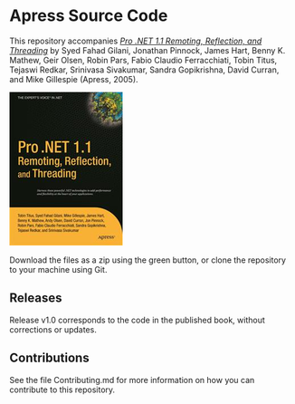 # Apress Source Code

This repository accompanies [*Pro .NET 1.1 Remoting, Reflection, and Threading*](http://www.apress.com/9781590594520) by Syed Fahad Gilani, Jonathan Pinnock, James Hart, Benny K. Mathew, Geir Olsen, Robin Pars, Fabio Claudio Ferracchiati, Tobin Titus, Tejaswi Redkar, Srinivasa Sivakumar, Sandra Gopikrishna, David Curran, and Mike Gillespie (Apress, 2005).

![Cover image](9781590594520.jpg)

Download the files as a zip using the green button, or clone the repository to your machine using Git.

## Releases

Release v1.0 corresponds to the code in the published book, without corrections or updates.

## Contributions

See the file Contributing.md for more information on how you can contribute to this repository.
